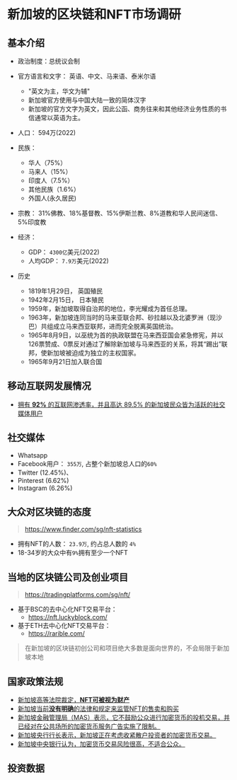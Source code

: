 # 新加坡的区块链和NFT市场调研

## 基本介绍

- 政治制度：总统议会制
- 官方语言和文字： 英语、中文、马来语、泰米尔语
  - "英文为主，华文为辅"
  - 新加坡官方使用与中国大陆一致的简体汉字
  - 新加坡的官方文字为英文，因此公函、商务往来和其他经济业务性质的书信通常以英语为主。
- 人口： 594万(2022)
- 民族：
  - 华人（75%）
  - 马来人（15%）
  - 印度人（7.5%）
  - 其他民族（1.6%）
  - 外国人(永久居民)
- 宗教： 31%佛教、18%基督教、15%伊斯兰教、8%道教和华人民间迷信、5%印度教
- 经济：
  - GDP： `4300亿`美元(2022)
  - 人均GDP： `7.9万`美元(2022)

- 历史
  - 1819年1月29日， 英国殖民
  - 1942年2月15日， 日本殖民
  - 1959年，新加坡取得自治邦的地位，李光耀成为首任总理。
  - 1963年，新加坡连同当时的马来亚联合邦、砂拉越以及北婆罗洲（现沙巴）共组成立马来西亚联邦，进而完全脱离英国统治。
  - 1965年8月9日，以巫统为首的执政联盟在马来西亚国会紧急修宪，并以126票赞成、0票反对通过了解除新加坡与马来西亚的关系，将其“踢出”联邦，使新加坡被迫成为独立的主权国家。
  - 1965年9月21日加入联合国

## 移动互联网发展情况

- [拥有 **92%** 的互联网渗透率，并且高达 89.5% 的新加坡民众皆为活跃的社交媒体用户](https://www.asiapacdigital.com/zh-chs/digital-marketing-insight/singapore-digital-marketing-2022)

## 社交媒体

- Whatsapp
- Facebook用户： `355万`, 占整个新加坡总人口的`60%`
- Twitter (12.45%)、
- Pinterest (6.62%)
- Instagram (6.26%)

## 大众对区块链的态度

> https://www.finder.com/sg/nft-statistics

- 拥有NFT的人数： `23.9万`, 约占总人数的 `4%`
- 18-34岁的大众中有`9%`拥有至少一个NFT



## 当地的区块链公司及创业项目

> https://tradingplatforms.com/sg/nft/

- 基于BSC的去中心化NFT交易平台：
  -  https://nft.luckyblock.com/
- 基于ETH去中心化NFT交易平台：
  - https://rarible.com/

> 在新加坡的区块链初创公司和项目绝大多数是面向世界的，不会局限于新加坡本地

## 国家政策法规

- [新加坡高等法院裁定，**NFT可被视为财产**](https://www.straitstimes.com/singapore/nfts-can-be-considered-property-singapore-high-court-rules)
- [新加坡当前**没有明确**的法律和规定来监管NFT的售卖和购买](https://www.stalawfirm.com/en/blogs/view/nft-regulations-in-singapore.html)
- [新加坡金融管理局（MAS）表示，它不鼓励公众进行加密货币的投机交易，并已经对在公共场所的加密货币服务广告实施了限制。](https://www.reuters.com/business/finance/singapore-cbank-proposes-measures-crypto-trading-stablecoin-2022-10-26/)
- [新加坡央行行长表示，新加坡正在考虑收紧散户投资者的加密货币交易。](https://www.cnbc.com/2022/08/29/singapore-considers-tightening-cryptocurrency-trading-by-retail-investors.html)
- [新加坡中央银行认为，加密货币交易风险很高，不适合公众。](https://www.finextra.com/newsarticle/41204/singapore-lays-down-the-law-for-crypto-trading-and-stablecoins)


## 投资数据
